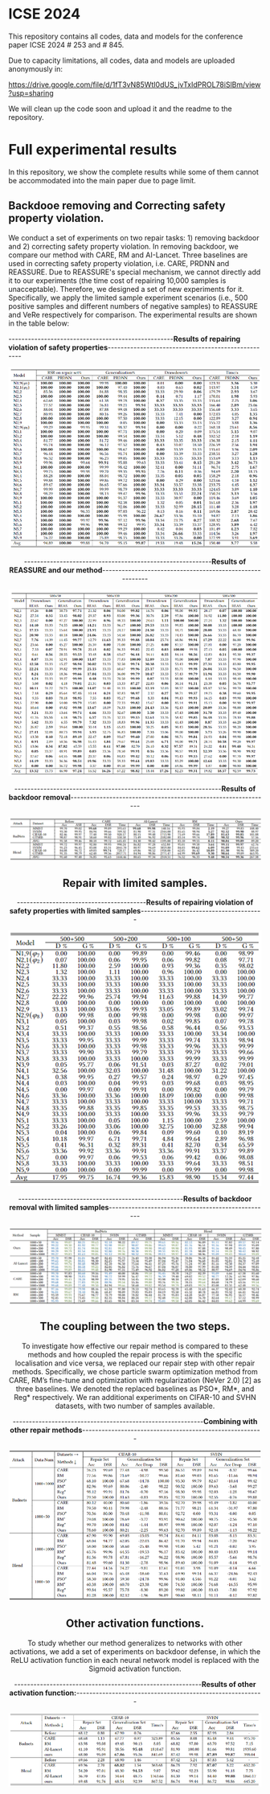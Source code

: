 
# ICSE 2024

This repository contains all codes, data and models for the conference paper ICSE 2024 # 253 and # 845.

Due to capacity limitations, all codes, data and models are uploaded anonymously in:

https://drive.google.com/file/d/1fT3vN85WtI0dUS_jvTxIdPROL78iSlBm/view?usp=sharing

We will clean up the code soon and upload it and the readme to the repository.

# Full experimental results
In this repository, we show the complete results while some of them cannot be accommodated into the main paper due to page limit.
## Backdooe removing and Correcting safety property violation.

We conduct a set of experiments on two repair tasks: 1) removing backdoor and 2) correcting safety property violation. In removing backdoor, we compare our method with CARE, RM and AI-Lancet. Three baselines are used in correcting safety property violation, i.e. CARE, PRDNN and REASSURE. 
Due to REASSURE's special mechanism, we cannot directly add it to our experiments (the time cost of repairing 10,000 samples is unacceptable). Therefore, we designed a set of new experiments for it. Specifically, we apply the limited sample experiment scenarios (i.e., 500 positive samples and different numbers of negative samples) to REASSURE and VeRe respectively for comparison. The experimental results are shown in the table below:

---------------------------------------------------**Results of repairing violation of safety properties**---------------------------------------------------
<div align=center>
<img src="https://github.com/nninjn/VeRe/blob/main/images/safety_no.png">
<div>

----------------------------------------------------------**Results of REASSURE and our method**---------------------------------------------------------
<div align=center>
<img src="https://github.com/nninjn/VeRe/blob/main/images/reassure_no.png">
<div>

----------------------------------------------------------------**Results of backdoor removal**--------------------------------------------------------------
<div align=center>
<img src="https://github.com/nninjn/VeRe/blob/main/images/backdoor_no.png">
<div>

## Repair with limited samples.
----------------------------------------**Results of repairing violation of safety properties with limited samples**--------------------------------------
<div align=center>
<img src="https://github.com/nninjn/VeRe/blob/main/images/safety_number_no.png">
<div>
  
---------------------------------------------------**Results of backdoor removal with limited samples**--------------------------------------------------
<div align=center>
<img src="https://github.com/nninjn/VeRe/blob/main/images/backdoor_number_no.png">
<div>

## The coupling between the two steps.
To investigate how effective our repair method is compared to these methods and how coupled the repair process is with the specific localisation and vice versa, we replaced our repair step with other repair methods. Specifically, we chose particle swarm optimization method from CARE, RM’s fine-tune and optimization with regularization (NeVer 2.0) [2] as three baselines. We denoted the replaced baselines as PSO*, RM*, and Reg* respectively. We ran additional experiments on CIFAR-10 and SVHN datasets, with two number of samples available.


-----------------------------------------------------------**Combining with other repair methods**--------------------------------------------------------
<div align=center>
<img src="https://github.com/nninjn/VeRe/blob/main/images/combine_no.png">
<div>

## Other activation functions.
To study whether our method generalizes to networks with other activations, we add a set of experiments on backdoor defense, in which the ReLU activation function in each neural network model is replaced with the
Sigmoid activation function.

----------------------------------------------------------**Results of other activation function:**----------------------------------------------------------
<div align=center>
<img src="https://github.com/nninjn/VeRe/blob/main/images/other_no.png">
<div>
